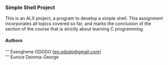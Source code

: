 ### Simple Shell Project
This is an ALX project, a program to develop a simple shell. This assignment incorporates all topics covered so far, and marks the conclusion of the section of the course that is strictly about learning C programming.

#### Authors
''' Eseoghene ODODO [en.ododo@gmail.com] <br>
''' Eunice Deinma-George
